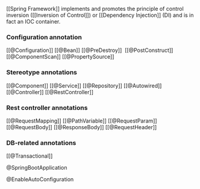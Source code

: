 [[Spring Framework]] implements and promotes the principle of control inversion ([[Inversion of Control]]) or [[Dependency Injection]] (DI) and is in fact an IOC container.
### Configuration annotation

[[@Configuration]] 
[[@Bean]]
[[@PreDestroy]] 
[[@PostConstruct]]
[[@ComponentScan]]
[[@PropertySource]]
### Stereotype annotations

[[@Component]]
[[@Service]]
[[@Repository]]
[[@Autowired]]
[[@Controller]]
[[@RestController]]
### Rest controller annotations

[[@RequestMapping]]
[[@PathVariable]]
[[@RequestParam]]
[[@RequestBody]]
[[@ResponseBody]]
[[@RequestHeader]]
### DB-related annotations

[[@Transactional]]

@SpringBootApplication

@EnableAutoConfiguration






